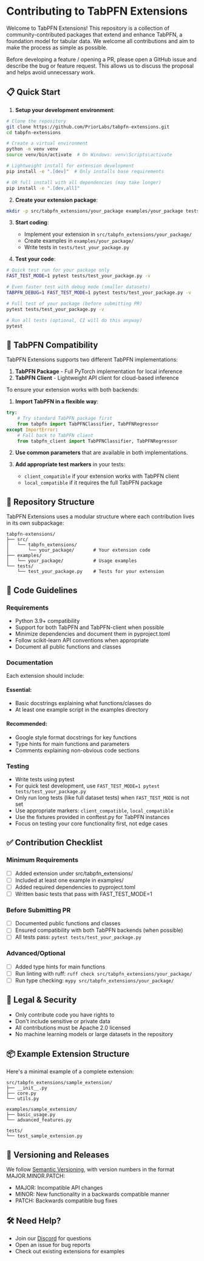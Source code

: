 # Contributing to TabPFN Extensions

Welcome to TabPFN Extensions! This repository is a collection of community-contributed packages that extend and enhance TabPFN, a foundation model for tabular data. We welcome all contributions and aim to make the process as simple as possible.

Before developing a feature / opening a PR, please open a GitHub issue and describe the bug or feature request.
This allows us to discuss the proposal and helps avoid unnecessary work.

## 📋 Quick Start

1. **Setup your development environment**:

```bash
# Clone the repository
git clone https://github.com/PriorLabs/tabpfn-extensions.git
cd tabpfn-extensions

# Create a virtual environment
python -m venv venv
source venv/bin/activate  # On Windows: venv\Scripts\activate

# Lightweight install for extension development
pip install -e ".[dev]"  # Only installs base requirements

# OR full install with all dependencies (may take longer)
pip install -e ".[dev,all]"
```

2. **Create your extension package**:

```bash
mkdir -p src/tabpfn_extensions/your_package examples/your_package tests/
```

3. **Start coding**:
   - Implement your extension in `src/tabpfn_extensions/your_package/`
   - Create examples in `examples/your_package/`
   - Write tests in `tests/test_your_package.py`

4. **Test your code**:

```bash
# Quick test run for your package only
FAST_TEST_MODE=1 pytest tests/test_your_package.py -v

# Even faster test with debug mode (smaller datasets)
TABPFN_DEBUG=1 FAST_TEST_MODE=1 pytest tests/test_your_package.py -v

# Full test of your package (before submitting PR)
pytest tests/test_your_package.py -v

# Run all tests (optional, CI will do this anyway)
pytest
```

## 🔄 TabPFN Compatibility

TabPFN Extensions supports two different TabPFN implementations:

1. **TabPFN Package** - Full PyTorch implementation for local inference
2. **TabPFN Client** - Lightweight API client for cloud-based inference

To ensure your extension works with both backends:

1. **Import TabPFN in a flexible way**:

```python
try:
    # Try standard TabPFN package first
    from tabpfn import TabPFNClassifier, TabPFNRegressor
except ImportError:
    # Fall back to TabPFN client
    from tabpfn_client import TabPFNClassifier, TabPFNRegressor
```

2. **Use common parameters** that are available in both implementations.

3. **Add appropriate test markers** in your tests:
   - `client_compatible` if your extension works with TabPFN client
   - `local_compatible` if it requires the full TabPFN package

## 📁 Repository Structure

TabPFN Extensions uses a modular structure where each contribution lives in its own subpackage:

```
tabpfn-extensions/
├── src/
│   └── tabpfn_extensions/
│       └── your_package/       # Your extension code
├── examples/
│   └── your_package/           # Usage examples
└── tests/
    └── test_your_package.py    # Tests for your extension
```

## 📝 Code Guidelines

### Requirements

- Python 3.9+ compatibility
- Support for both TabPFN and TabPFN-client when possible
- Minimize dependencies and document them in pyproject.toml
- Follow scikit-learn API conventions when appropriate
- Document all public functions and classes

### Documentation

Each extension should include:

#### Essential:
- Basic docstrings explaining what functions/classes do
- At least one example script in the examples directory

#### Recommended:
- Google style format docstrings for key functions
- Type hints for main functions and parameters
- Comments explaining non-obvious code sections

### Testing

- Write tests using pytest
- For quick test development, use `FAST_TEST_MODE=1 pytest tests/test_your_package.py`
- Only run long tests (like full dataset tests) when `FAST_TEST_MODE` is not set
- Use appropriate markers: `client_compatible`, `local_compatible`
- Use the fixtures provided in conftest.py for TabPFN instances
- Focus on testing your core functionality first, not edge cases

## ✅ Contribution Checklist

### Minimum Requirements
- [ ] Added extension under src/tabpfn_extensions/
- [ ] Included at least one example in examples/
- [ ] Added required dependencies to pyproject.toml
- [ ] Written basic tests that pass with FAST_TEST_MODE=1

### Before Submitting PR
- [ ] Documented public functions and classes
- [ ] Ensured compatibility with both TabPFN backends (when possible)
- [ ] All tests pass: `pytest tests/test_your_package.py`

### Advanced/Optional
- [ ] Added type hints for main functions
- [ ] Run linting with ruff: `ruff check src/tabpfn_extensions/your_package/`
- [ ] Run type checking: `mypy src/tabpfn_extensions/your_package/`

## 📜 Legal & Security

- Only contribute code you have rights to
- Don't include sensitive or private data
- All contributions must be Apache 2.0 licensed
- No machine learning models or large datasets in the repository

## 📦 Example Extension Structure

Here's a minimal example of a complete extension:

```
src/tabpfn_extensions/sample_extension/
├── __init__.py
├── core.py
└── utils.py

examples/sample_extension/
├── basic_usage.py
└── advanced_features.py

tests/
└── test_sample_extension.py
```

## 🧪 Versioning and Releases

We follow [Semantic Versioning](https://semver.org/), with version numbers in the format MAJOR.MINOR.PATCH:

- MAJOR: Incompatible API changes
- MINOR: New functionality in a backwards compatible manner
- PATCH: Backwards compatible bug fixes

## 🛠️ Need Help?

- Join our [Discord](https://discord.com/channels/1285598202732482621/) for questions
- Open an issue for bug reports
- Check out existing extensions for examples

